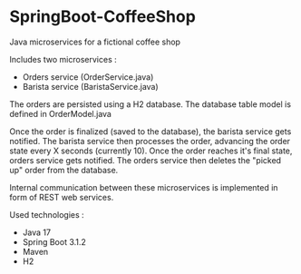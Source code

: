 # SpringBoot-CoffeeShop
Java microservices for a fictional coffee shop

Includes two microservices :

- Orders service (OrderService.java)
- Barista service (BaristaService.java)

The orders are persisted using a H2 database. The database table model is defined in OrderModel.java

Once the order is finalized (saved to the database), the barista service gets notified. The barista service then processes the order, advancing the order state every X seconds (currently 10). Once the order reaches it's final state, orders service gets notified. The orders service then deletes the "picked up" order from the database.

Internal communication between these microservices is implemented in form of REST web services.

Used technologies :

- Java 17
- Spring Boot 3.1.2
- Maven
- H2
